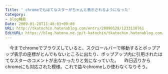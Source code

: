 ```yaml
---
Title: ' chromeでもはてなスターがちゃんと表示されるようになった'
Category:
- blog機能
Date: 2009-01-28T11:46:01+09:00
URL: http://tkatochin.hatenablog.com/entry/20090128/1233110761
EditURL: https://blog.hatena.ne.jp/t-katochin/tkatochin.hatenablog.com/atom/entry/6653586347154754299
---
```


　今までchromeでブラウズしていると、スクロールバーで移動するとポップアップ表示の座標がとんでもないところに出たり、ポップアップ内に引用されたはてなスターのコメントが出なかったりと気になっていた。
　昨日辺りからchromeにも対応された模様。これで益々chromeしか使わなくなりそう。
